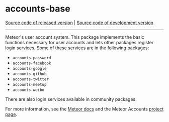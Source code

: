 # accounts-base
[Source code of released version](https://github.com/meteor/meteor/tree/master/packages/accounts-base) | [Source code of development version](https://github.com/meteor/meteor/tree/devel/packages/accounts-base)
***

Meteor's user account system. This package implements the basic functions necessary for user accounts and lets other packages register login services. Some of these services are in the following packages:

- `accounts-password`
- `accounts-facebook`
- `accounts-google`
- `accounts-github`
- `accounts-twitter`
- `accounts-meetup`
- `accounts-weibo`

There are also login services available in community packages.

For more information, see the [Meteor docs](http://docs.meteor.com/#accounts_api) and the Meteor Accounts [project page](https://docs.meteor.com/api/accounts).
